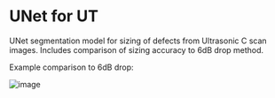 # UNet for UT
UNet segmentation model for sizing of defects from Ultrasonic C scan images. Includes comparison of sizing accuracy to 6dB drop method.

Example comparison to 6dB drop:

![image](https://user-images.githubusercontent.com/71640417/223427919-84e38a9e-07f2-443f-9023-4eb5af009d28.png)
